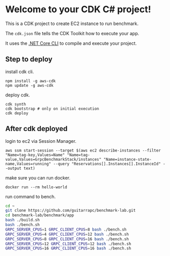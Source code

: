 # Welcome to your CDK C# project!

This is a CDK project to create EC2 instance to run benchmark.

The `cdk.json` file tells the CDK Toolkit how to execute your app.

It uses the [.NET Core CLI](https://docs.microsoft.com/dotnet/articles/core/) to compile and execute your project.

## Step to deploy

install cdk cli.

```shell
npm install -g aws-cdk
npm update -g aws-cdk
```

deploy cdk.

```shell
cdk synth
cdk bootstrap # only on initial execution
cdk deploy
```

## After cdk deployed

login to ec2 via Session Manager.

```shell
aws ssm start-session --target $(aws ec2 describe-instances --filter "Name=tag-key,Values=Name" "Name=tag-value,Values=GrpcBenchmarkStack/instances" "Name=instance-state-name,Values=running" --query "Reservations[].Instances[].InstanceId" --output text)
```

make sure you can run docker.

```shell
docker run --rm hello-world
```

run command to bench.

```sh
cd ~
git clone https://github.com/guitarrapc/benchmark-lab.git
cd benchmark-lab/benchmark/app
bash ./build.sh
bash ./bench.sh
GRPC_SERVER_CPUS=1 GRPC_CLIENT_CPUS=8 bash ./bench.sh
GRPC_SERVER_CPUS=4 GRPC_CLIENT_CPUS=12 bash ./bench.sh
GRPC_SERVER_CPUS=8 GRPC_CLIENT_CPUS=16 bash ./bench.sh
GRPC_SERVER_CPUS=12 GRPC_CLIENT_CPUS=12 bash ./bench.sh
GRPC_SERVER_CPUS=16 GRPC_CLIENT_CPUS=16 bash ./bench.sh
```
